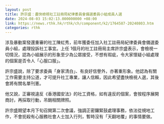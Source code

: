 ```yaml
---
layout: post
title: 許宗盛：盡快檢視社工註冊局紀律委員會備選委員小組成員人選
date: 2024-08-03 15:02:13.000000000 +08:00
link: https://news.rthk.hk/rthk/ch/component/k2/1764587-20240803.htm
categories: rthk
---
```


涉及暴動案發還重審的社工陳虹秀，前年獲委任加入社工註冊局紀律委員會備選委員小組，處理投訴社工事宜。上任 1個月的社工註冊局主席許宗盛表示，會檢視一切情況，認為小組展示的形象至少為公眾接受，不想有瑕疵，令大家懷疑小組處理的個案是否令人「心服口服」。

許宗盛說，除了要求委員「身家清白」、有良好信譽外，亦著重形象。他認為有關工作需要主持公道，才可提升社工專業，讓人信賴，因此希望盡快檢視人選，其後會將有關名單刊憲。

他又說，正審視違反《香港國安法》的社工資格，如有違反的個案，會按程序展開商討，再採取行動，吊銷相關牌照。

許宗盛期望本月下旬召開第二次會議，強調正密鑼緊鼓處理事務，依法從規地工作，不會扼殺有心服務社會人士加入行列，暫時沒有「天翻地覆」的事情要做。
